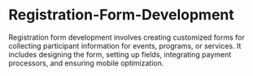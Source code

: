 # Registration-Form-Development
Registration form development involves creating customized forms for collecting participant information for events, programs, or services. It includes designing the form, setting up fields, integrating payment processors, and ensuring mobile optimization. 
